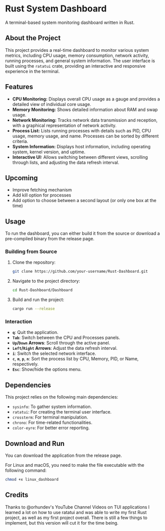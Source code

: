 # Rust System Dashboard

A terminal-based system monitoring dashboard written in Rust.

## About the Project

This project provides a real-time dashboard to monitor various system metrics, including CPU usage, memory consumption, network activity, running processes, and general system information. The user interface is built using the `ratatui` crate, providing an interactive and responsive experience in the terminal.

## Features

- **CPU Monitoring:** Displays overall CPU usage as a gauge and provides a detailed view of individual core usage.
- **Memory Monitoring:** Shows detailed information about RAM and swap usage.
- **Network Monitoring:** Tracks network data transmission and reception, with a graphical representation of network activity.
- **Process List:** Lists running processes with details such as PID, CPU usage, memory usage, and name. Processes can be sorted by different criteria.
- **System Information:** Displays host information, including operating system, kernel version, and uptime.
- **Interactive UI:** Allows switching between different views, scrolling through lists, and adjusting the data refresh interval.

## Upcoming

- Improve fetching mechanism
- Add kill option for processes
- Add option to choose between a second layout (or only one box at the time)

## Usage

To run the dashboard, you can either build it from the source or download a pre-compiled binary from the release page.

### Building from Source

1.  Clone the repository:
    ```bash
    git clone https://github.com/your-username/Rust-Dashboard.git
    ```
2.  Navigate to the project directory:
    ```bash
    cd Rust-Dashboard/Dashboard
    ```
3.  Build and run the project:
    ```bash
    cargo run --release
    ```

### Interaction

-   **`q`**: Quit the application.
-   **`Tab`**: Switch between the CPU and Processes panels.
-   **`Up`/`Down` Arrows**: Scroll through the active panel.
-   **`Left`/`Right` Arrows**: Adjust the data refresh interval.
-   **`i`**: Switch the selected network interface.
-   **`c`**, **`m`**, **`p`**, **`n`**: Sort the process list by CPU, Memory, PID, or Name, respectively.
-   **`Esc`**: Show/hide the options menu.

## Dependencies

This project relies on the following main dependencies:

-   `sysinfo`: To gather system information.
-   `ratatui`: For creating the terminal user interface.
-   `crossterm`: For terminal manipulation.
-   `chrono`: For time-related functionalities.
-   `color-eyre`: For better error reporting.

## Download and Run

You can download the application from the release page.

For Linux and macOS, you need to make the file executable with the following command:

```bash
chmod +x linux_dashboard
```

## Credits

Thanks to @orhundev's YouTube Channel Videos on TUI applications I learned a lot on how to use ratatui and was able to write my first Rust project, as well as my first project overall. There is still a few things to implement, but this version will cut it for the time being.